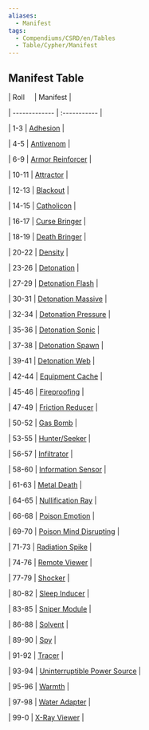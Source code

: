 ```yaml
---
aliases:
  - Manifest
tags:
  - Compendiums/CSRD/en/Tables
  - Table/Cypher/Manifest
---
```

  
## Manifest Table  
|  Roll &nbsp; &nbsp; | Manifest  |  
| ------------- | :----------- |  
| 1-3 | [Adhesion](Adhesion.md) |  
| 4-5 | [Antivenom](Antivenom.md) |  
| 6-9 | [Armor Reinforcer](Armor-Reinforcer.md) |  
| 10-11 | [Attractor](Attractor.md) |  
| 12-13 | [Blackout](Blackout.md) |  
| 14-15 | [Catholicon](Catholicon.md) |  
| 16-17 | [Curse Bringer](Curse-Bringer.md) |  
| 18-19 | [Death Bringer](Death-Bringer.md) |  
| 20-22 | [Density](Density.md) |  
| 23-26 | [Detonation](Detonation.md) |  
| 27-29 | [Detonation Flash](Detonation-Flash.md) |  
| 30-31 | [Detonation Massive](Detonation-Massive.md) |  
| 32-34 | [Detonation Pressure](Detonation-Pressure.md) |  
| 35-36 | [Detonation Sonic](Detonation-Sonic.md) |  
| 37-38 | [Detonation Spawn](Detonation-Spawn.md) |  
| 39-41 | [Detonation Web](Detonation-Web.md) |  
| 42-44 | [Equipment Cache](Equipment-Cache.md) |  
| 45-46 | [Fireproofing](Fireproofing.md) |  
| 47-49 | [Friction Reducer](Friction-Reducer.md) |  
| 50-52 | [Gas Bomb](Gas-Bomb.md) |  
| 53-55 | [Hunter/Seeker](Hunter/Seeker.md) |  
| 56-57 | [Infiltrator](Infiltrator.md) |  
| 58-60 | [Information Sensor](Information-Sensor.md) |  
| 61-63 | [Metal Death](Metal-Death.md) |  
| 64-65 | [Nullification Ray](Nullification-Ray.md) |  
| 66-68 | [Poison Emotion](Poison-Emotion.md) |  
| 69-70 | [Poison Mind Disrupting](Poison-Mind-Disrupting.md) |  
| 71-73 | [Radiation Spike](Radiation-Spike.md) |  
| 74-76 | [Remote Viewer](Remote-Viewer.md) |  
| 77-79 | [Shocker](Shocker.md) |  
| 80-82 | [Sleep Inducer](Sleep-Inducer.md) |  
| 83-85 | [Sniper Module](Sniper-Module.md) |  
| 86-88 | [Solvent](Solvent.md) |  
| 89-90 | [Spy](Spy.md) |  
| 91-92 | [Tracer](Tracer.md) |  
| 93-94 | [Uninterruptible Power Source](Uninterruptible-Power-Source.md) |  
| 95-96 | [Warmth](Warmth.md) |  
| 97-98 | [Water Adapter](Water-Adapter.md) |  
| 99-0 | [X-Ray Viewer](X-Ray-Viewer.md) |